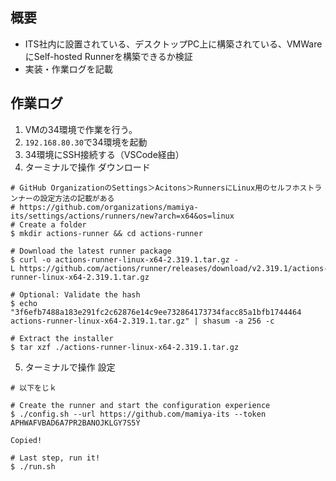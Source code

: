 
## 概要
- ITS社内に設置されている、デスクトップPC上に構築されている、VMWareにSelf-hosted Runnerを構築できるか検証
- 実装・作業ログを記載

## 作業ログ
1. VMの34環境で作業を行う。
2. `192.168.80.30`で34環境を起動
3. 34環境にSSH接続する（VSCode経由）
4. ターミナルで操作 ダウンロード
```
# GitHub OrganizationのSettings＞Acitons＞RunnersにLinux用のセルフホストランナーの設定方法の記載がある
# https://github.com/organizations/mamiya-its/settings/actions/runners/new?arch=x64&os=linux
# Create a folder  
$ mkdir actions-runner && cd actions-runner

# Download the latest runner package  
$ curl -o actions-runner-linux-x64-2.319.1.tar.gz -L https://github.com/actions/runner/releases/download/v2.319.1/actions-runner-linux-x64-2.319.1.tar.gz

# Optional: Validate the hash  
$ echo "3f6efb7488a183e291fc2c62876e14c9ee732864173734facc85a1bfb1744464 actions-runner-linux-x64-2.319.1.tar.gz" | shasum -a 256 -c

# Extract the installer  
$ tar xzf ./actions-runner-linux-x64-2.319.1.tar.gz
```
5. ターミナルで操作 設定
```
# 以下をじｋ

# Create the runner and start the configuration experience  
$ ./config.sh --url https://github.com/mamiya-its --token APHWAFVBAD6A7PR2BANOJKLGY7S5Y

Copied!

# Last step, run it!  
$ ./run.sh
```